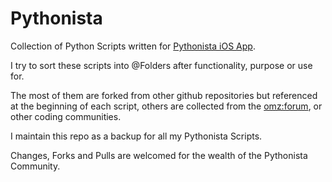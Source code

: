 # Pythonista

Collection of Python Scripts written for [Pythonista iOS App](http://omz-software.com/pythonista/).

I try to sort these scripts into @Folders after functionality, purpose or use for.

The most of them are forked from other github repositories but referenced at the beginning of each script, others are collected from the [omz:forum](https://forum.omz-software.com), or other coding communities.

I maintain this repo as a backup for all my Pythonista Scripts.

Changes, Forks and Pulls are welcomed for the wealth of the Pythonista Community.
